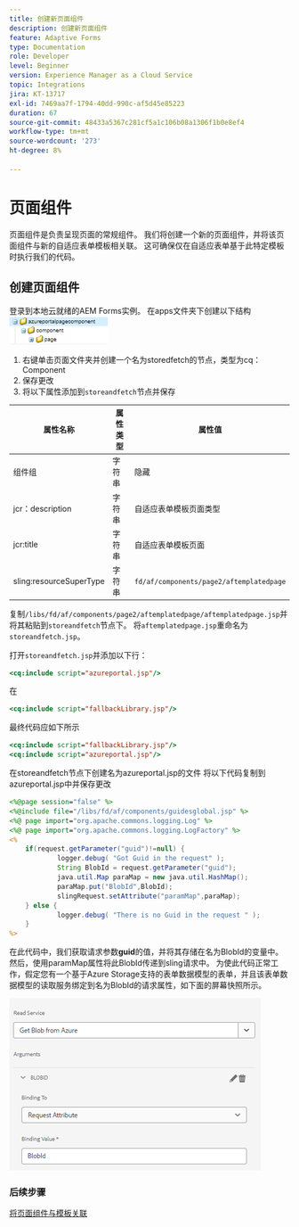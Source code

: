 ```yaml
---
title: 创建新页面组件
description: 创建新页面组件
feature: Adaptive Forms
type: Documentation
role: Developer
level: Beginner
version: Experience Manager as a Cloud Service
topic: Integrations
jira: KT-13717
exl-id: 7469aa7f-1794-40dd-990c-af5d45e85223
duration: 67
source-git-commit: 48433a5367c281cf5a1c106b08a1306f1b0e8ef4
workflow-type: tm+mt
source-wordcount: '273'
ht-degree: 8%

---
```


# 页面组件

页面组件是负责呈现页面的常规组件。 我们将创建一个新的页面组件，并将该页面组件与新的自适应表单模板相关联。 这可确保仅在自适应表单基于此特定模板时执行我们的代码。

## 创建页面组件

登录到本地云就绪的AEM Forms实例。 在apps文件夹下创建以下结构
![页面组件](./assets/page-component1.png)

1. 右键单击页面文件夹并创建一个名为storedfetch的节点，类型为cq：Component
1. 保存更改
1. 将以下属性添加到`storeandfetch`节点并保存

| **属性名称** | **属性类型** | **属性值** |
|-------------------------|-------------------|----------------------------------------|
| 组件组 | 字符串 | 隐藏 |
| jcr：description | 字符串 | 自适应表单模板页面类型 |
| jcr:title | 字符串 | 自适应表单模板页面 |
| sling:resourceSuperType | 字符串 | `fd/af/components/page2/aftemplatedpage` |

复制`/libs/fd/af/components/page2/aftemplatedpage/aftemplatedpage.jsp`并将其粘贴到`storeandfetch`节点下。 将`aftemplatedpage.jsp`重命名为`storeandfetch.jsp`。

打开`storeandfetch.jsp`并添加以下行：

```jsp
<cq:include script="azureportal.jsp"/>
```

在

```jsp
<cq:include script="fallbackLibrary.jsp"/>
```

最终代码应如下所示

```jsp
<cq:include script="fallbackLibrary.jsp"/>
<cq:include script="azureportal.jsp"/>
```

在storeandfetch节点下创建名为azureportal.jsp的文件
将以下代码复制到azureportal.jsp中并保存更改

```jsp
<%@page session="false" %>
<%@include file="/libs/fd/af/components/guidesglobal.jsp" %>
<%@ page import="org.apache.commons.logging.Log" %>
<%@ page import="org.apache.commons.logging.LogFactory" %>
<%
    if(request.getParameter("guid")!=null) {
            logger.debug( "Got Guid in the request" );
            String BlobId = request.getParameter("guid");
            java.util.Map paraMap = new java.util.HashMap();
            paraMap.put("BlobId",BlobId);
            slingRequest.setAttribute("paramMap",paraMap);
    } else {
            logger.debug( "There is no Guid in the request " );
    }            
%>
```

在此代码中，我们获取请求参数&#x200B;**guid**&#x200B;的值，并将其存储在名为BlobId的变量中。 然后，使用paramMap属性将此BlobId传递到sling请求中。 为使此代码正常工作，假定您有一个基于Azure Storage支持的表单数据模型的表单，并且该表单数据模型的读取服务绑定到名为BlobId的请求属性，如下面的屏幕快照所示。

![fdm-request-attribute](./assets/fdm-request-attribute.png)

### 后续步骤

[将页面组件与模板关联](./associate-page-component.md)
